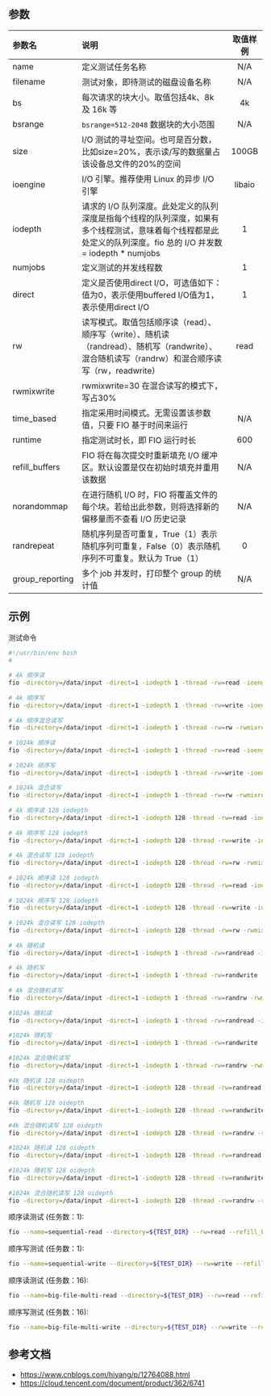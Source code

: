 ## 参数

| 参数名          | 说明                                                         | 取值样例 |
| :-------------- | :----------------------------------------------------------- | :------: |
| name            | 定义测试任务名称                                             |   N/A    |
| filename        | 测试对象，即待测试的磁盘设备名称                             |   N/A    |
| bs              | 每次请求的块大小。取值包括4k、8k 及 16k 等                   |    4k    |
| bsrange         | `bsrange=512-2048` 数据块的大小范围                          |   N/A    |
| size            | I/O 测试的寻址空间。也可是百分数，比如size=20%，表示读/写的数据量占该设备总文件的20%的空间 |  100GB   |
| ioengine        | I/O 引擎。推荐使用 Linux 的异步 I/O 引擎                     |  libaio  |
| iodepth         | 请求的 I/O 队列深度。此处定义的队列深度是指每个线程的队列深度，如果有多个线程测试，意味着每个线程都是此处定义的队列深度。fio 总的 I/O 并发数 = iodepth * numjobs |    1     |
| numjobs         | 定义测试的并发线程数                                         |    1     |
| direct          | 定义是否使用direct I/O，可选值如下：值为0，表示使用buffered I/O值为1，表示使用direct I/O |    1     |
| rw              | 读写模式。取值包括顺序读（read）、顺序写（write）、随机读（randread）、随机写（randwrite）、混合随机读写（randrw）和混合顺序读写（rw，readwrite） |   read   |
| rwmixwrite      | rwmixwrite=30 在混合读写的模式下，写占30%                    |          |
| time_based      | 指定采用时间模式。无需设置该参数值，只要 FIO 基于时间来运行  |   N/A    |
| runtime         | 指定测试时长，即 FIO 运行时长                                |   600    |
| refill_buffers  | FIO 将在每次提交时重新填充 I/O 缓冲区。默认设置是仅在初始时填充并重用该数据 |   N/A    |
| norandommap     | 在进行随机 I/O 时，FIO 将覆盖文件的每个块。若给出此参数，则将选择新的偏移量而不查看 I/O 历史记录 |   N/A    |
| randrepeat      | 随机序列是否可重复，True（1）表示随机序列可重复，False（0）表示随机序列不可重复。默认为 True（1） |    0     |
| group_reporting | 多个 job 并发时，打印整个 group 的统计值                     |   N/A    |

## 示例

测试命令

```bash
#!/usr/bin/env bash
#
 
# 4k 顺序读
fio -directory=/data/input -direct=1 -iodepth 1 -thread -rw=read -ioengine=psync -bs=4k -size=200G -numjobs=10 -runtime=1000 -group_reporting -name=fiotest -output=sqe_100read_4k
  
# 4k 顺序写
fio -directory=/data/input -direct=1 -iodepth 1 -thread -rw=write -ioengine=psync -bs=4k -size=200G -numjobs=10 -runtime=1000 -group_reporting -name=fiotest -output=sqe_100write_4k
  
# 4k 顺序混合读写
fio -directory=/data/input -direct=1 -iodepth 1 -thread -rw=rw -rwmixread=70 -ioengine=psync -bs=4k -size=200G -numjobs=10 -runtime=1000 -group_reporting -name=fiotest -output=sqe_70read_4k
 
# 1024k 顺序读
fio -directory=/data/input -direct=1 -iodepth 1 -thread -rw=read -ioengine=psync -bs=1024k -size=200G -numjobs=10 -runtime=1000 -group_reporting -name=fiotest -output=sqe_100read_1024k
  
# 1024k 顺序写
fio -directory=/data/input -direct=1 -iodepth 1 -thread -rw=write -ioengine=psync -bs=1024k -size=200G -numjobs=10 -runtime=1000 -group_reporting -name=fiotest -output=sqe_100write_1024k
  
# 1024k 混合读写
fio -directory=/data/input -direct=1 -iodepth 1 -thread -rw=rw -rwmixread=70 -ioengine=psync -bs=1024k -size=200G -numjobs=10 -runtime=1000 -group_reporting -name=fiotest -output=sqe_70read_1024k
 
# 4k 顺序读 128 iodepth
fio -directory=/data/input -direct=1 -iodepth 128 -thread -rw=read -ioengine=psync -bs=4k -size=200G -numjobs=10 -runtime=1000 -group_reporting -name=fiotest -output=sqe_100read_4k_128depth
  
# 4k 顺序写 128 iodepth
fio -directory=/data/input -direct=1 -iodepth 128 -thread -rw=write -ioengine=psync -bs=4k -size=200G -numjobs=10 -runtime=1000 -group_reporting -name=fiotest -output=sqe_100write_4k_128depth
  
# 4k 混合读写 128 iodepth
fio -directory=/data/input -direct=1 -iodepth 128 -thread -rw=rw -rwmixread=70 -ioengine=psync -bs=4k -size=200G -numjobs=10 -runtime=1000 -group_reporting -name=fiotest -output=sqe_70read_4k_128depth
 
# 1024k 顺序读 128 iodepth
fio -directory=/data/input -direct=1 -iodepth 128 -thread -rw=read -ioengine=psync -bs=1024k -size=200G -numjobs=10 -runtime=1000 -group_reporting -name=fiotest -output=sqe_100read_1024k_128depth
  
# 1024k 顺序写 128 iodepth
fio -directory=/data/input -direct=1 -iodepth 128 -thread -rw=write -ioengine=psync -bs=1024k -size=200G -numjobs=10 -runtime=1000 -group_reporting -name=fiotest -output=sqe_100write_1024k_128depth
  
# 1024k 混合读写 128 iodepth
fio -directory=/data/input -direct=1 -iodepth 128 -thread -rw=rw -rwmixread=70 -ioengine=psync -bs=1024k -size=200G -numjobs=10 -runtime=1000 -group_reporting -name=fiotest -output=sqe_70read_1024k_128depth
 
# 4k 随机读
fio -directory=/data/input -direct=1 -iodepth 1 -thread -rw=randread -ioengine=psync -bs=4k -size=200G -numjobs=10 -runtime=1000 -group_reporting -name=fiotest -output=rand_100read_4k
  
# 4k 随机写
fio -directory=/data/input -direct=1 -iodepth 1 -thread -rw=randwrite -ioengine=psync -bs=4k -size=200G -numjobs=10 -runtime=1000 -group_reporting -name=fiotest -output=rand_100write_4k
  
# 4k 混合随机读写
fio -directory=/data/input -direct=1 -iodepth 1 -thread -rw=randrw -rwmixread=70 -ioengine=psync -bs=4k -size=200G -numjobs=10 -runtime=100 -group_reporting -name=fiotest -output=randrw_70read_4k
 
#1024k 随机读
fio -directory=/data/input -direct=1 -iodepth 1 -thread -rw=randread -ioengine=psync -bs=1024k -size=200G -numjobs=10 -runtime=1000 -group_reporting -name=fiotest -output=rand_100read_1024k
  
#1024k 随机写
fio -directory=/data/input -direct=1 -iodepth 1 -thread -rw=randwrite -ioengine=psync -bs=1024k -size=200G -numjobs=10 -runtime=1000 -group_reporting -name=fiotest -output=rand_100write_1024k
  
#1024k 混合随机读写
fio -directory=/data/input -direct=1 -iodepth 1 -thread -rw=randrw -rwmixread=70 -ioengine=psync -bs=1024k -size=200G -numjobs=10 -runtime=100 -group_reporting -name=fiotest -output=randrw_70read_1024k
 
#4k 随机读 128 oidepth
fio -directory=/data/input -direct=1 -iodepth 128 -thread -rw=randread -ioengine=psync -bs=4k -size=200G -numjobs=10 -runtime=1000 -group_reporting -name=fiotest -output=rand_100read_4k_128depth
  
#4k 随机写 128 oidepth
fio -directory=/data/input -direct=1 -iodepth 128 -thread -rw=randwrite -ioengine=psync -bs=4k -size=200G -numjobs=10 -runtime=1000 -group_reporting -name=fiotest -output=rand_100write_4k_128depth
  
#4k 混合随机读写 128 oidepth
fio -directory=/data/input -direct=1 -iodepth 128 -thread -rw=randrw -rwmixread=70 -ioengine=psync -bs=4k -size=200G -numjobs=10 -runtime=100 -group_reporting -name=fiotest -output=randrw_70read_4k_128depth
 
#1024k 随机读 128 oidepth
fio -directory=/data/input -direct=1 -iodepth 128 -thread -rw=randread -ioengine=psync -bs=1024k -size=200G -numjobs=10 -runtime=1000 -group_reporting -name=fiotest -output=rand_100read_1024k_128depth
  
#1024k 随机写 128 oidepth
fio -directory=/data/input -direct=1 -iodepth 128 -thread -rw=randwrite -ioengine=psync -bs=1024k -size=200G -numjobs=10 -runtime=1000 -group_reporting -name=fiotest -output=rand_100write_1024k_128depth
  
#1024k 混合随机读写 128 oidepth
fio -directory=/data/input -direct=1 -iodepth 128 -thread -rw=randrw -rwmixread=70 -ioengine=psync -bs=1024k -size=200G -numjobs=10 -runtime=100 -group_reporting -name=fiotest -output=randrw_70read_1024k_128depth
```



顺序读测试 (任务数：1):

```bash
fio --name=sequential-read --directory=${TEST_DIR} --rw=read --refill_buffers --bs=4M --size=4G
```

顺序写测试 (任务数：1):

```bash
fio --name=sequential-write --directory=${TEST_DIR} --rw=write --refill_buffers --bs=4M --size=4G --end_fsync=1
```

顺序读测试 (任务数：16):

```bash
fio --name=big-file-multi-read --directory=${TEST_DIR} --rw=read --refill_buffers --bs=4M --size=4G --numjobs=16
```

顺序写测试 (任务数：16):

```bash
fio --name=big-file-multi-write --directory=${TEST_DIR} --rw=write --refill_buffers --bs=4M --size=4G --numjobs=16 --end_fsync=1
```

## 参考文档

- <https://www.cnblogs.com/hiyang/p/12764088.html>
- <https://cloud.tencent.com/document/product/362/6741>